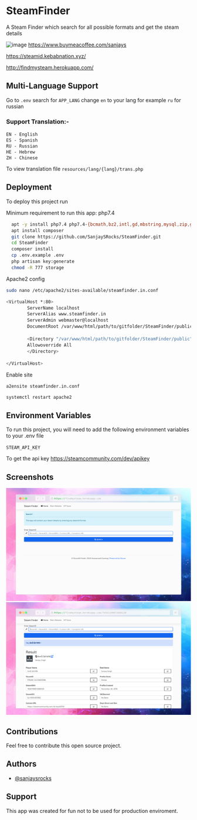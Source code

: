 # SteamFinder
A Steam Finder which search for all possible formats and get the steam details

![image](https://user-images.githubusercontent.com/30376256/149628128-0cf6b5b7-6d10-466a-bc88-4b36f8ae5ab6.png)
https://www.buymeacoffee.com/sanjays

https://steamid.kebabnation.xyz/

http://findmysteam.herokuapp.com/

## Multi-Language Support
Go to `.env` search for `APP_LANG` change `en` to your lang for example `ru` for russian

### Support Translation:-
```
EN - English
ES - Spanish
RU - Russian
HE - Hebrew
ZH - Chinese
```

To view translation file `resources/lang/{lang}/trans.php`

## Deployment

To deploy this project run

Minimum requirement to run this app: php7.4 

```bash
  apt -y install php7.4 php7.4-{bcmath,bz2,intl,gd,mbstring,mysql,zip,gmp,dom,fpm}
  apt install composer
  git clone https://github.com/SanjaySRocks/SteamFinder.git
  cd SteamFinder
  composer install
  cp .env.example .env
  php artisan key:generate
  chmod -R 777 storage
```

Apache2 config
```bash
sudo nano /etc/apache2/sites-available/steamfinder.in.conf
```

```bash
<VirtualHost *:80>
        ServerName localhost
        ServerAlias www.steamfinder.in
        ServerAdmin webmaster@localhost
        DocumentRoot /var/www/html/path/to/gitfolder/SteamFinder/public/

        <Directory "/var/www/html/path/to/gitfolder/SteamFinder/public">
        Allowoverride All
        </Directory>

</VirtualHost>
```

Enable site
```
a2ensite steamfinder.in.conf
```

```
systemctl restart apache2
```

## Environment Variables

To run this project, you will need to add the following environment variables to your .env file

`STEAM_API_KEY`

To get the api key https://steamcommunity.com/dev/apikey


## Screenshots

![App Screenshot](https://github.com/SanjaySRocks/SteamFinder/blob/main/screenshots/s1.png)
![App Screenshot](https://github.com/SanjaySRocks/SteamFinder/blob/main/screenshots/s2.png)
  
## Contributions

Feel free to contribute this open source project.

## Authors

- [@sanjaysrocks](https://www.github.com/sanjaysrocks)

  
## Support

This app was created for fun not to be used for production enviroment.
  
